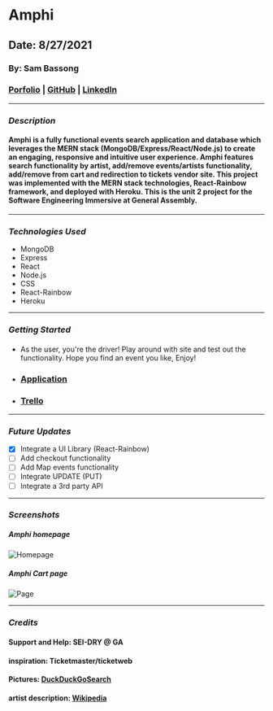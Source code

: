 # Amphi

## Date: 8/27/2021

### By: Sam Bassong

###  [Porfolio]() | [GitHub](https://github.com/sbassong) | [LinkedIn](https://www.linkedin.com/in/sambassong/)
***

### ***Description***
####  Amphi is a fully functional events search application and database which leverages the MERN stack (MongoDB/Express/React/Node.js) to create an engaging, responsive and intuitive user experience. Amphi features search functionality by artist, add/remove events/artists functionality, add/remove from cart and redirection to tickets vendor site. This project was implemented with the MERN stack technologies, React-Rainbow framework, and deployed with Heroku. This is the unit 2 project for the Software Engineering Immersive at General Assembly. 
***

### ***Technologies Used***
* MongoDB
* Express
* React
* Node.js
* CSS
* React-Rainbow
* Heroku
***

### ***Getting Started***

#### 
* As the user, you're the driver! Play around with site and test out the functionality. Hope you find an event you like, Enjoy!
* ###  [Application](https://fast-cove-17382.herokuapp.com/) 
* ###  [Trello](https://trello.com/b/z62FupYw/amphi) 
***

### ***Future Updates***

- [x] Integrate a UI Library (React-Rainbow)
- [ ] Add checkout functionality
- [ ] Add Map events functionality
- [ ] Integrate UPDATE (PUT)
- [ ] Integrate a 3rd party API
***

### ***Screenshots***

##### Amphi homepage
![Homepage](https://i.imgur.com/dPvOMm8l.png)

##### Amphi Cart page
![Page](https://i.imgur.com/YxEJuKsl.png)
***

### ***Credits***
#### Support and Help: SEI-DRY @ GA
#### inspiration: Ticketmaster/ticketweb
#### Pictures: [DuckDuckGoSearch](https://duckduckgo.com)
#### artist description: [Wikipedia](https://www.wikipedia.org/)


